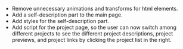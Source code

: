 * Remove unnecessary animations and transforms for html elements.
* Add a self-description part to the main page.
* Add styles for the self-description part.
* Add script for the project page, so the user can now switch among different projects to see the different project descriptions, project previews, and project links by clicking the project list in the right.